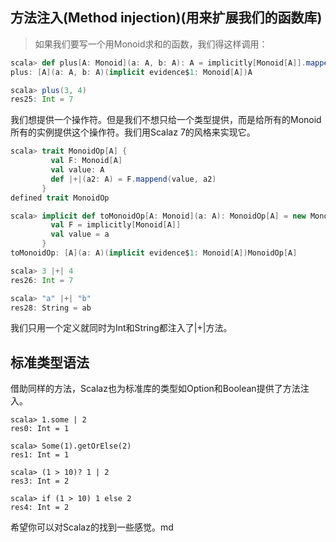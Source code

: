 ## 方法注入(Method injection)(用来扩展我们的函数库)
> 如果我们要写一个用Monoid求和的函数，我们得这样调用：

```Scala
scala> def plus[A: Monoid](a: A, b: A): A = implicitly[Monoid[A]].mappend(a, b)
plus: [A](a: A, b: A)(implicit evidence$1: Monoid[A])A

scala> plus(3, 4)
res25: Int = 7
```
我们想提供一个操作符。但是我们不想只给一个类型提供，而是给所有的Monoid所有的实例提供这个操作符。我们用Scalaz 7的风格来实现它。

```Scala
scala> trait MonoidOp[A] {
         val F: Monoid[A]
         val value: A
         def |+|(a2: A) = F.mappend(value, a2)
       }
defined trait MonoidOp

scala> implicit def toMonoidOp[A: Monoid](a: A): MonoidOp[A] = new MonoidOp[A] {
         val F = implicitly[Monoid[A]]
         val value = a
       }
toMonoidOp: [A](a: A)(implicit evidence$1: Monoid[A])MonoidOp[A]

scala> 3 |+| 4
res26: Int = 7

scala> "a" |+| "b"
res28: String = ab
```
我们只用一个定义就同时为Int和String都注入了|+|方法。
## 标准类型语法
借助同样的方法，Scalaz也为标准库的类型如Option和Boolean提供了方法注入。

```Scalaz
scala> 1.some | 2
res0: Int = 1

scala> Some(1).getOrElse(2)
res1: Int = 1

scala> (1 > 10)? 1 | 2
res3: Int = 2

scala> if (1 > 10) 1 else 2
res4: Int = 2
```
希望你可以对Scalaz的找到一些感觉。md
